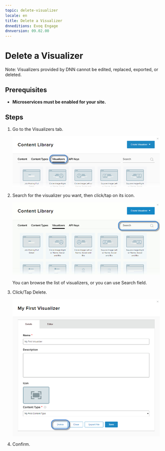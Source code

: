 ```yaml
---
topic: delete-visualizer
locale: en
title: Delete a Visualizer
dnneditions: Evoq Engage
dnnversion: 09.02.00
---
```


# Delete a Visualizer

Note: Visualizers provided by DNN cannot be edited, replaced, exported, or deleted.

## Prerequisites

*   **Microservices must be enabled for your site.**

## Steps

1.  Go to the Visualizers tab.
    
    ![Visualizers](img/scr-pbtabs-all-Content-ContentLibrary-Visualizers-E91.png)
    
2.  Search for the visualizer you want, then click/tap on its icon.
    
      
    
    ![Visualizers list - Click/Tap the visualizer you want.](img/scr-Visualizers-List-SearchClickTap-E91.gif)
    
      
    
    You can browse the list of visualizers, or you can use Search field.
    
3.  Click/Tap Delete.
    
      
    
    ![Content > Visualizers tab > choose the visualizer > click/tap Delete](img/scr-Visualizers-Details-Delete-E91.png)
    
      
    
4.  Confirm.